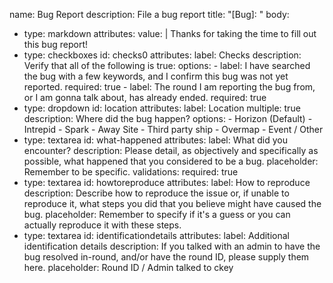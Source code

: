 name: Bug Report
description: File a bug report
title: "[Bug]: "
body:
  - type: markdown
    attributes:
      value: |
        Thanks for taking the time to fill out this bug report!
  - type: checkboxes
    id: checks0
    attributes:
      label: Checks
      description: Verify that all of the following is true:
      options:
        - label: I have searched the bug with a few keywords, and I confirm this bug was not yet reported.
          required: true
        - label: The round I am reporting the bug from, or I am gonna talk about, has already ended.
          required: true
  - type: dropdown
    id: location
    attributes:
      label: Location
      multiple: true
      description: Where did the bug happen?
      options:
        - Horizon (Default)
        - Intrepid
        - Spark
        - Away Site
        - Third party ship
        - Overmap
        - Event / Other
  - type: textarea
    id: what-happened
    attributes:
      label: What did you encounter?
      description: Please detail, as objectively and specifically as possible, what happened that you considered to be a bug.
      placeholder: Remember to be specific.
    validations:
      required: true
  - type: textarea
    id: howtoreproduce
    attributes:
      label: How to reproduce
      description: Describe how to reproduce the issue or, if unable to reproduce it, what steps you did that you believe might have caused the bug.
      placeholder: Remember to specify if it's a guess or you can actually reproduce it with these steps.
  - type: textarea
    id: identificationdetails
    attributes:
      label: Additional identification details
      description: If you talked with an admin to have the bug resolved in-round, and/or have the round ID, please supply them here.
      placeholder: Round ID / Admin talked to ckey

